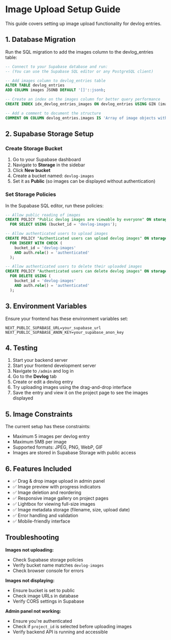 # Image Upload Setup Guide

This guide covers setting up image upload functionality for devlog entries.

## 1. Database Migration

Run the SQL migration to add the images column to the devlog_entries table:

```sql
-- Connect to your Supabase database and run:
-- (You can use the Supabase SQL editor or any PostgreSQL client)

-- Add images column to devlog_entries table
ALTER TABLE devlog_entries 
ADD COLUMN images JSONB DEFAULT '[]'::jsonb;

-- Create an index on the images column for better query performance
CREATE INDEX idx_devlog_entries_images ON devlog_entries USING GIN (images);

-- Add a comment to document the structure
COMMENT ON COLUMN devlog_entries.images IS 'Array of image objects with structure: [{"id": "uuid", "url": "string", "filename": "string", "size": number, "uploaded_at": "timestamp", "alt_text": "string"}]';
```

## 2. Supabase Storage Setup

### Create Storage Bucket

1. Go to your Supabase dashboard
2. Navigate to **Storage** in the sidebar
3. Click **New bucket**
4. Create a bucket named: `devlog-images`
5. Set it as **Public** (so images can be displayed without authentication)

### Set Storage Policies

In the Supabase SQL editor, run these policies:

```sql
-- Allow public reading of images
CREATE POLICY "Public devlog images are viewable by everyone" ON storage.objects
  FOR SELECT USING (bucket_id = 'devlog-images');

-- Allow authenticated users to upload images
CREATE POLICY "Authenticated users can upload devlog images" ON storage.objects
  FOR INSERT WITH CHECK (
    bucket_id = 'devlog-images' 
    AND auth.role() = 'authenticated'
  );

-- Allow authenticated users to delete their uploaded images
CREATE POLICY "Authenticated users can delete devlog images" ON storage.objects
  FOR DELETE USING (
    bucket_id = 'devlog-images' 
    AND auth.role() = 'authenticated'
  );
```

## 3. Environment Variables

Ensure your frontend has these environment variables set:

```env
NEXT_PUBLIC_SUPABASE_URL=your_supabase_url
NEXT_PUBLIC_SUPABASE_ANON_KEY=your_supabase_anon_key
```

## 4. Testing

1. Start your backend server
2. Start your frontend development server
3. Navigate to `/admin` and log in
4. Go to the **Devlog** tab
5. Create or edit a devlog entry
6. Try uploading images using the drag-and-drop interface
7. Save the entry and view it on the project page to see the images displayed

## 5. Image Constraints

The current setup has these constraints:
- Maximum 5 images per devlog entry
- Maximum 5MB per image
- Supported formats: JPEG, PNG, WebP, GIF
- Images are stored in Supabase Storage with public access

## 6. Features Included

- ✅ Drag & drop image upload in admin panel
- ✅ Image preview with progress indicators
- ✅ Image deletion and reordering
- ✅ Responsive image gallery on project pages
- ✅ Lightbox for viewing full-size images
- ✅ Image metadata storage (filename, size, upload date)
- ✅ Error handling and validation
- ✅ Mobile-friendly interface

## Troubleshooting

**Images not uploading:**
- Check Supabase storage policies
- Verify bucket name matches `devlog-images`
- Check browser console for errors

**Images not displaying:**
- Ensure bucket is set to public
- Check image URLs in database
- Verify CORS settings in Supabase

**Admin panel not working:**
- Ensure you're authenticated
- Check if `project_id` is selected before uploading images
- Verify backend API is running and accessible